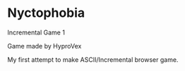 # Nyctophobia
Incremental Game 1

Game made by HyproVex

My first attempt to make ASCII/Incremental browser game.